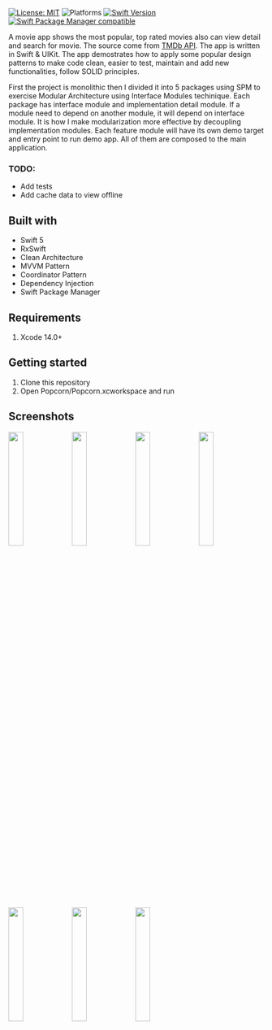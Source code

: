 [![License: MIT](https://img.shields.io/badge/License-MIT-yellow.svg)](https://opensource.org/licenses/MIT)
![Platforms](https://img.shields.io/badge/platform-iOS-lightgrey.svg)
[![Swift Version](https://img.shields.io/badge/Swift-5-F16D39.svg?style=flat)](https://developer.apple.com/swift)
[![Swift Package Manager compatible](https://img.shields.io/badge/Swift%20Package%20Manager-compatible-brightgreen.svg)](https://github.com/apple/swift-package-manager)

A movie app shows the most popular, top rated movies also can view detail and search for movie. The source come from [TMDb API](https://www.themoviedb.org/). The app is written in Swift & UIKit. The app demostrates how to apply some popular design patterns to make code clean, easier to test, maintain and add new functionalities, follow SOLID principles.

First the project is monolithic then I divided it into 5 packages using SPM to exercise Modular Architecture using Interface Modules techinique. Each package has interface module and implementation detail module. If a module need to depend on another module, it will depend on interface module. It is how I make modularization more effective by decoupling implementation modules. Each feature module will have its own demo target and entry point to run demo app. All of them are composed to the main application.

### TODO:
* Add tests
* Add cache data to view offline

## Built with
- Swift 5
- RxSwift
- Clean Architecture
- MVVM Pattern
- Coordinator Pattern
- Dependency Injection
- Swift Package Manager

## Requirements
1. Xcode 14.0+

## Getting started
1. Clone this repository
2. Open Popcorn/Popcorn.xcworkspace and run

## Screenshots

<img width="24%" src="https://user-images.githubusercontent.com/1131493/231416539-ea2087a2-5f51-411c-9e9d-84541e8590f5.png"> <img width="24%" src="https://user-images.githubusercontent.com/1131493/231416596-b5d6385c-c299-4e19-8917-45a39029f4d9.png"> <img width="24%" src="https://user-images.githubusercontent.com/1131493/231416608-625008c1-c5e9-4ba3-b5b1-d921e05ed250.png"> <img width="24%" src="https://user-images.githubusercontent.com/1131493/231416616-c399f695-0ab8-413d-85dc-874f2e138157.png">
<img width="24%" src="https://user-images.githubusercontent.com/1131493/231416687-51ad9904-5bdc-41e0-b3c7-46bd9e466507.png"> <img width="24%" src="https://user-images.githubusercontent.com/1131493/231416742-ed005fbb-57c8-4e75-9c8c-b1dace31bc2e.png"> <img width="24%" src="https://user-images.githubusercontent.com/1131493/231416769-9f4903fd-4e86-4823-ba3d-cde7699e1a96.png">
